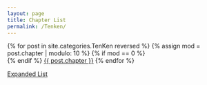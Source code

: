 ```yaml
---
layout: page
title: Chapter List
permalink: /Tenken/
---
```


<p>
{% for post in site.categories.TenKen reversed %}
  {% assign mod = post.chapter | modulo: 10 %}
  {% if mod == 0 %}
    <br>
  {% endif %}
  <a href="{{ post.url }}">{{ post.chapter }}</a>
{% endfor %}
</p>

[Expanded List](/Tenken/list)
